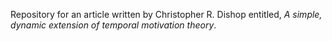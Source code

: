 Repository for an article written by Christopher R. Dishop entitled, *A simple, dynamic extension of temporal motivation theory*.  